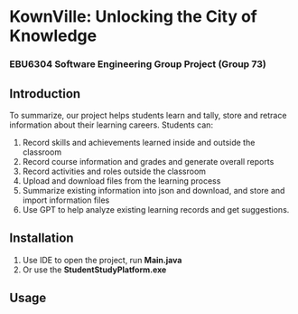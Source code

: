 # KownVille: Unlocking the City of Knowledge
### EBU6304 Software Engineering Group Project (Group 73)
## Introduction
To summarize, our project helps students learn and tally, store and retrace information about their learning careers. Students can:
1. Record skills and achievements learned inside and outside the classroom
2. Record course information and grades and generate overall reports
3. Record activities and roles outside the classroom
4. Upload and download files from the learning process
5. Summarize existing information into json and download, and store and import information files
6. Use GPT to help analyze existing learning records and get suggestions.
## Installation
1. Use IDE to open the project, run **Main.java**
2. Or use the **StudentStudyPlatform.exe**
## Usage
